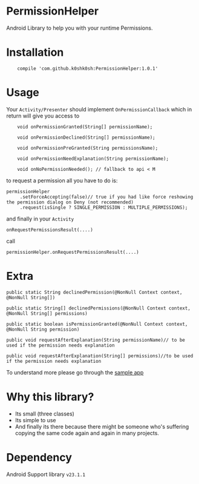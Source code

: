 # PermissionHelper
Android Library to help you with your runtime Permissions.


Installation
=====

```
    compile 'com.github.k0shk0sh:PermissionHelper:1.0.1'
```

Usage
=====

Your ```Activity/Presenter```  should implement ```OnPermissionCallback``` which in return will give you access to

```
    void onPermissionGranted(String[] permissionName);

    void onPermissionDeclined(String[] permissionName);

    void onPermissionPreGranted(String permissionsName);

    void onPermissionNeedExplanation(String permissionName);  

    void onNoPermissionNeeded(); // fallback to api < M
```

to request a permission all you have to do is:

```
permissionHelper
     .setForceAccepting(false)// true if you had like force reshowing the permission dialog on Deny (not recommended)
     .request(isSingle ? SINGLE_PERMISSION : MULTIPLE_PERMISSIONS);
```

and finally in your `Activity`
```
onRequestPermissionsResult(....)
``` 
call 
``` 
permissionHelper.onRequestPermissionsResult(....)
```

Extra
======

```
public static String declinedPermission(@NonNull Context context, @NonNull String[])
```

```
public static String[] declinedPermissions(@NonNull Context context, @NonNull String[] permissions)
```

```
public static boolean isPermissionGranted(@NonNull Context context, @NonNull String permission)
```

```
public void requestAfterExplanation(String permissionName)// to be used if the permission needs explanation
```

```
public void requestAfterExplanation(String[] permissions)//to be used if the permission needs explanation
```

To understand more please go through the <a href="https://github
.com/k0shk0sh/PermissionHelper/tree/master/app/src/main/java/com/fastaccess/permission/sample">sample 
app</a>

Why this library?
=====

* Its small (three classes)
* Its simple to use
* And finally its there because there might be someone who's suffering copying the same code again and again in many projects.

Dependency
======

Android Support library ```v23.1.1```
